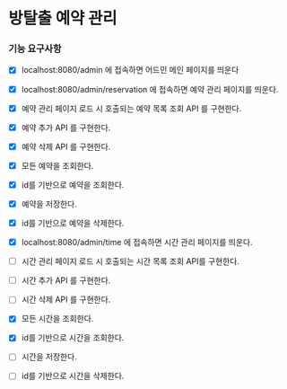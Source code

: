 # 방탈출 예약 관리

### 기능 요구사항
- [X] localhost:8080/admin 에 접속하면 어드민 메인 페이지를 띄운다

- [x] localhost:8080/admin/reservation 에 접속하면 예약 관리 페이지를 띄운다.
- [x] 예약 관리 페이지 로드 시 호출되는 예약 목록 조회 API 를 구현한다.

- [x] 예약 추가 API 를 구현한다.
- [x] 예약 삭제 API 를 구현한다.

- [x] 모든 예약을 조회한다.
- [x] id를 기반으로 예약을 조회한다.
- [x] 예약을 저장한다.
- [x] id를 기반으로 예약을 삭제한다.

- [x] localhost:8080/admin/time 에 접속하면 시간 관리 페이지를 띄운다.
- [ ] 시간 관리 페이지 로드 시 호출되는 시간 목록 조회 API를 구현한다.

- [ ] 시간 추가 API 를 구현한다.
- [ ] 시간 삭제 API 를 구현한다.

- [x] 모든 시간을 조회한다.
- [x] id를 기반으로 시간을 조회한다.
- [ ] 시간을 저장한다.
- [ ] id를 기반으로 시간을 삭제한다.

